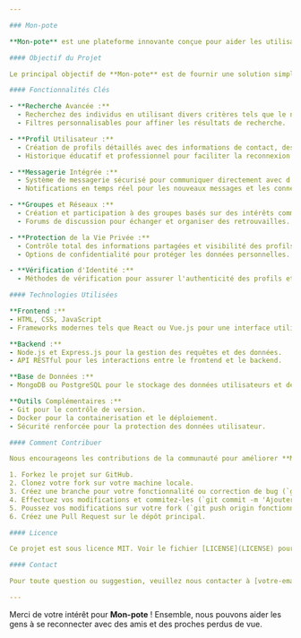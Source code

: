 ```yaml
---

### Mon-pote

**Mon-pote** est une plateforme innovante conçue pour aider les utilisateurs à retrouver et à se reconnecter avec des amis perdus de vue, des camarades de classe, d'anciens collègues, ou des membres de la famille. À une époque où les réseaux sociaux sont omniprésents, il peut néanmoins être difficile de retrouver certaines personnes avec lesquelles on a perdu contact au fil des ans. **Mon-pote** se donne pour mission de combler ce vide en offrant des outils puissants et intuitifs de recherche et de communication.

#### Objectif du Projet

Le principal objectif de **Mon-pote** est de fournir une solution simple et efficace pour retrouver des personnes importantes de votre passé. Que ce soit pour renouer des amitiés, retrouver des membres de la famille éloignés, ou simplement se remémorer de bons souvenirs avec des camarades de classe, **Mon-pote** rend ces connexions possibles.

#### Fonctionnalités Clés

- **Recherche Avancée :**
  - Recherchez des individus en utilisant divers critères tels que le nom, la localisation, l'école fréquentée, l'ancien emploi, etc.
  - Filtres personnalisables pour affiner les résultats de recherche.

- **Profil Utilisateur :**
  - Création de profils détaillés avec des informations de contact, des photos, et des détails personnels.
  - Historique éducatif et professionnel pour faciliter la reconnexion.

- **Messagerie Intégrée :**
  - Système de messagerie sécurisé pour communiquer directement avec d'autres utilisateurs.
  - Notifications en temps réel pour les nouveaux messages et les connexions.

- **Groupes et Réseaux :**
  - Création et participation à des groupes basés sur des intérêts communs, des écoles ou des lieux de travail fréquentés.
  - Forums de discussion pour échanger et organiser des retrouvailles.

- **Protection de la Vie Privée :**
  - Contrôle total des informations partagées et visibilité des profils.
  - Options de confidentialité pour protéger les données personnelles.

- **Vérification d'Identité :**
  - Méthodes de vérification pour assurer l'authenticité des profils et prévenir les usurpations d'identité.

#### Technologies Utilisées

**Frontend :**
- HTML, CSS, JavaScript
- Frameworks modernes tels que React ou Vue.js pour une interface utilisateur réactive.

**Backend :**
- Node.js et Express.js pour la gestion des requêtes et des données.
- API RESTful pour les interactions entre le frontend et le backend.

**Base de Données :**
- MongoDB ou PostgreSQL pour le stockage des données utilisateurs et des messages.

**Outils Complémentaires :**
- Git pour le contrôle de version.
- Docker pour la containerisation et le déploiement.
- Sécurité renforcée pour la protection des données utilisateur.

#### Comment Contribuer

Nous encourageons les contributions de la communauté pour améliorer **Mon-pote**. Que vous soyez développeur, designer, ou utilisateur, votre aide est la bienvenue.

1. Forkez le projet sur GitHub.
2. Clonez votre fork sur votre machine locale.
3. Créez une branche pour votre fonctionnalité ou correction de bug (`git checkout -b fonctionnalite/MonNouvelAjout`).
4. Effectuez vos modifications et commitez-les (`git commit -m 'Ajouter une nouvelle fonctionnalité'`).
5. Poussez vos modifications sur votre fork (`git push origin fonctionnalite/MonNouvelAjout`).
6. Créez une Pull Request sur le dépôt principal.

#### Licence

Ce projet est sous licence MIT. Voir le fichier [LICENSE](LICENSE) pour plus de détails.

#### Contact

Pour toute question ou suggestion, veuillez nous contacter à [votre-email@example.com].

---
```


Merci de votre intérêt pour **Mon-pote** ! Ensemble, nous pouvons aider les gens à se reconnecter avec des amis et des proches perdus de vue.
